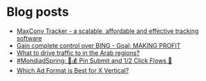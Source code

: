 # Blog posts
<!-- BLOG-POST-LIST:START -->
- [MaxConv Tracker - a scalable, affordable and effective tracking software](https://afflift.com/f/threads/maxconv-tracker-a-scalable-affordable-and-effective-tracking-software.9941/)
- [Gain complete control over BING - Goal: MAKING PROFIT](https://afflift.com/f/threads/gain-complete-control-over-bing-goal-making-profit.10586/)
- [What to drive traffic to in the Arab regions?](https://afflift.com/f/threads/what-to-drive-traffic-to-in-the-arab-regions.9873/)
- [#MondiadSpring: 💸💰 Pin Submit and 1/2 Click Flows 🚀](https://afflift.com/f/threads/mondiadspring-%F0%9F%92%B8%F0%9F%92%B0-pin-submit-and-1-2-click-flows-%F0%9F%9A%80.10455/)
- [Which Ad Format is Best for X Vertical?](https://afflift.com/f/threads/which-ad-format-is-best-for-x-vertical.10585/)
<!-- BLOG-POST-LIST:END -->
